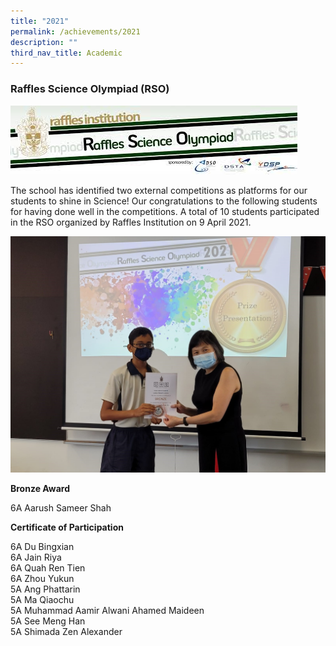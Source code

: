```yaml
---
title: "2021"
permalink: /achievements/2021
description: ""
third_nav_title: Academic
---
```

### Raffles Science Olympiad (RSO)
![](/images/2021%2011%2010%20RSO.png)

The school has identified two external competitions as platforms for our students to shine in Science! Our congratulations to the following students for having done well in the competitions. A total of 10 students participated in the RSO organized by Raffles Institution on 9 April 2021.

![](/images/2021%2011%2010%20science1.jpeg)

**Bronze Award**  

6A Aarush Sameer Shah

  

**Certificate of Participation**  

6A Du Bingxian <br>
6A Jain Riya <br>
6A Quah Ren Tien <br>
6A Zhou Yukun <br>
5A Ang Phattarin <br>
5A Ma Qiaochu <br>
5A Muhammad Aamir Alwani Ahamed Maideen <br>
5A See Meng Han <br>
5A Shimada Zen Alexander

